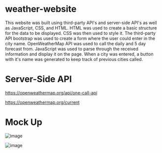 # weather-website
This website was built using third-party API's and server-side API's as well as JavaScript, CSS, and HTML. HTML was used to create a basic structure for the data to be displayed. CSS was then used to style it. The third-party API bootstrap was used to create a form where the user could enter in the city name. OpenWeatherMap API was used to call the daily and 5 day forecast from. JavaScript was used to parse through the received information and display it on the page. When a city was entered, a button with it's name was generated to keep track of previous cities called. 

# Server-Side API
https://openweathermap.org/api/one-call-api

https://openweathermap.org/current

# Mock Up
![image](https://user-images.githubusercontent.com/84876493/124696993-eef07d00-de9a-11eb-8f11-3cd02003180b.png)

![image](https://user-images.githubusercontent.com/84876493/124697005-f31c9a80-de9a-11eb-984a-537f686c4bf4.png)

